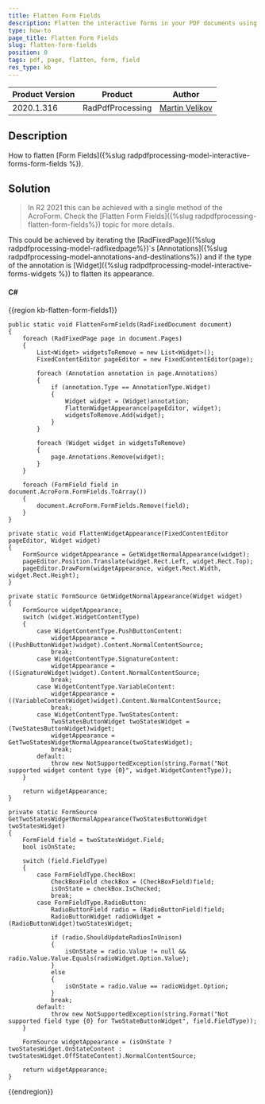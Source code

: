 ```yaml
---
title: Flatten Form Fields
description: Flatten the interactive forms in your PDF documents using PdfProcessing.
type: how-to
page_title: Flatten Form Fields
slug: flatten-form-fields
position: 0
tags: pdf, page, flatten, form, field
res_type: kb
---
```


<table>
<thead>
	<tr>
		<th>Product Version</th>
		<th>Product</th>
		<th>Author</th>
	</tr>
</thead>
<tbody>
	<tr>
		<td>2020.1.316</td>
		<td>RadPdfProcessing</td>
		<td><a href="https://www.telerik.com/blogs/author/martin-velikov">Martin Velikov</a></td>
	</tr>
</tbody>
</table>

## Description

How to flatten [Form Fields]({%slug radpdfprocessing-model-interactive-forms-form-fields %}).

## Solution

>In R2 2021 this can be achieved with a single method of the AcroForm. Check the [Flatten Form Fields]({%slug radpdfprocessing-flatten-form-fields%}) topic for more details.

This could be achieved by iterating the [RadFixedPage]({%slug radpdfprocessing-model-radfixedpage%})`s [Annotations]({%slug radpdfprocessing-model-annotations-and-destinations%}) and if the type of the annotation is [Widget]({%slug radpdfprocessing-model-interactive-forms-widgets %}) to flatten its appearance.

#### __C#__

{{region kb-flatten-form-fields1}}

	public static void FlattenFormFields(RadFixedDocument document)
	{
		foreach (RadFixedPage page in document.Pages)
		{
			List<Widget> widgetsToRemove = new List<Widget>();
			FixedContentEditor pageEditor = new FixedContentEditor(page);

			foreach (Annotation annotation in page.Annotations)
			{
				if (annotation.Type == AnnotationType.Widget)
				{
					Widget widget = (Widget)annotation;
					FlattenWidgetAppearance(pageEditor, widget);
					widgetsToRemove.Add(widget);
				}
			}

			foreach (Widget widget in widgetsToRemove)
			{
				page.Annotations.Remove(widget);
			}
		}

		foreach (FormField field in document.AcroForm.FormFields.ToArray())
		{
			document.AcroForm.FormFields.Remove(field);
		}
	}

	private static void FlattenWidgetAppearance(FixedContentEditor pageEditor, Widget widget)
	{
		FormSource widgetAppearance = GetWidgetNormalAppearance(widget);
		pageEditor.Position.Translate(widget.Rect.Left, widget.Rect.Top);
		pageEditor.DrawForm(widgetAppearance, widget.Rect.Width, widget.Rect.Height);
	}

	private static FormSource GetWidgetNormalAppearance(Widget widget)
	{
		FormSource widgetAppearance;
		switch (widget.WidgetContentType)
		{
			case WidgetContentType.PushButtonContent:
				widgetAppearance = ((PushButtonWidget)widget).Content.NormalContentSource;
				break;
			case WidgetContentType.SignatureContent:
				widgetAppearance = ((SignatureWidget)widget).Content.NormalContentSource;
				break;
			case WidgetContentType.VariableContent:
				widgetAppearance = ((VariableContentWidget)widget).Content.NormalContentSource;
				break;
			case WidgetContentType.TwoStatesContent:
				TwoStatesButtonWidget twoStatesWidget = (TwoStatesButtonWidget)widget;
				widgetAppearance = GetTwoStatesWidgetNormalAppearance(twoStatesWidget);
				break;
			default:
				throw new NotSupportedException(string.Format("Not supported widget content type {0}", widget.WidgetContentType));
		}

		return widgetAppearance;
	}

	private static FormSource GetTwoStatesWidgetNormalAppearance(TwoStatesButtonWidget twoStatesWidget)
	{
		FormField field = twoStatesWidget.Field;
		bool isOnState;

		switch (field.FieldType)
		{
			case FormFieldType.CheckBox:
				CheckBoxField checkBox = (CheckBoxField)field;
				isOnState = checkBox.IsChecked;
				break;
			case FormFieldType.RadioButton:
				RadioButtonField radio = (RadioButtonField)field;
				RadioButtonWidget radioWidget = (RadioButtonWidget)twoStatesWidget;

				if (radio.ShouldUpdateRadiosInUnison)
				{
					isOnState = radio.Value != null && radio.Value.Value.Equals(radioWidget.Option.Value);
				}
				else
				{
					isOnState = radio.Value == radioWidget.Option;
				}
				break;
			default:
				throw new NotSupportedException(string.Format("Not supported field type {0} for TwoStateButtonWidget", field.FieldType));
		}

		FormSource widgetAppearance = (isOnState ? twoStatesWidget.OnStateContent : twoStatesWidget.OffStateContent).NormalContentSource;

		return widgetAppearance;
	}

{{endregion}}
